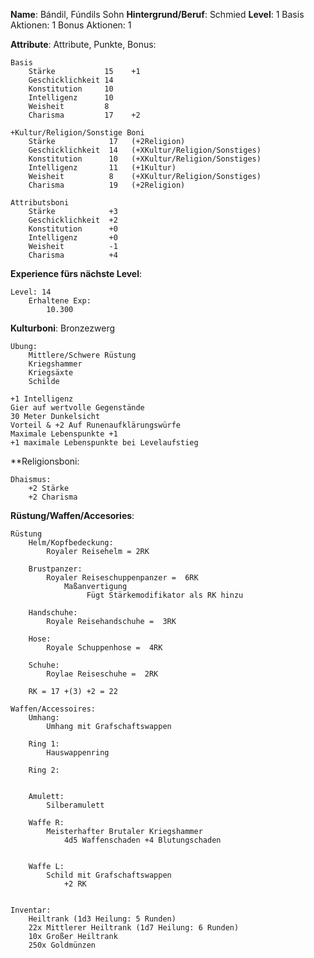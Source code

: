 **Name**:  Bándil, Fúndils Sohn
**Hintergrund/Beruf**: Schmied
**Level**: 1
Basis Aktionen: 1
Bonus Aktionen:  1


**Attribute**:
	Attribute, Punkte, Bonus:
	
	Basis
		Stärke           15    +1
		Geschicklichkeit 14    
		Konstitution     10    
		Intelligenz      10    
		Weisheit         8     
		Charisma         17    +2
	
	+Kultur/Religion/Sonstige Boni
		Stärke            17   (+2Religion)
		Geschicklichkeit  14   (+XKultur/Religion/Sonstiges)
		Konstitution      10   (+XKultur/Religion/Sonstiges)
		Intelligenz       11   (+1Kultur)
		Weisheit          8    (+XKultur/Religion/Sonstiges)
		Charisma          19   (+2Religion)
	
	Attributsboni
		Stärke            +3
		Geschicklichkeit  +2
		Konstitution      +0
		Intelligenz       +0
		Weisheit          -1
		Charisma          +4


**Experience fürs nächste Level**:
	
	Level: 14
		Erhaltene Exp:
			10.300
			


**Kulturboni**:
	Bronzezwerg
	
	Übung:
		Mittlere/Schwere Rüstung
		Kriegshammer
		Kriegsäxte
		Schilde
	
	+1 Intelligenz
	Gier auf wertvolle Gegenstände
	30 Meter Dunkelsicht
	Vorteil & +2 Auf Runenaufklärungswürfe
	Maximale Lebenspunkte +1
	+1 maximale Lebenspunkte bei Levelaufstieg
	


**Religionsboni:
	
	Dhaismus:
		+2 Stärke
		+2 Charisma


**Rüstung/Waffen/Accesories**:  
	
	
	Rüstung
		Helm/Kopfbedeckung:
			Royaler Reisehelm = 2RK
		
		Brustpanzer:  
			Royaler Reiseschuppenpanzer =  6RK
				Maßanvertigung
					 Fügt Stärkemodifikator als RK hinzu 
		
		Handschuhe:
			Royale Reisehandschuhe =  3RK 
		
		Hose:  
			Royale Schuppenhose =  4RK
		
		Schuhe:
			Roylae Reiseschuhe =  2RK  
		
		RK = 17 +(3) +2 = 22
	
	Waffen/Accessoires:
		Umhang:
			Umhang mit Grafschaftswappen
		
		Ring 1:
			Hauswappenring
		
		Ring 2:
			
		
		Amulett:
			Silberamulett
		
		Waffe R:
			Meisterhafter Brutaler Kriegshammer
				4d5 Waffenschaden +4 Blutungschaden
				
		
		Waffe L:
			Schild mit Grafschaftswappen
				+2 RK
		
	
	Inventar:
		Heiltrank (1d3 Heilung: 5 Runden)
		22x Mittlerer Heiltrank (1d7 Heilung: 6 Runden)
		10x Großer Heiltrank
		250x Goldmünzen
	
	